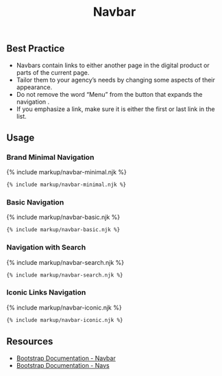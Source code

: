 ﻿---
title: Navbar
summary: Navbars allow users to move around digital products.
tags: components
layout: guide
eleventyNavigation:
  key: Navbar
  parent: Components
  order: 200
  excerpt: Navbars allow users to move around digital products.
  img: /img/illustrations/illus-navbar.svg
---

## Best Practice

- Navbars contain links to either another page in the digital product or parts of the current page.
- Tailor them to your agency’s needs by changing some aspects of their appearance.
- Do not remove the word “Menu” from the button that expands the navigation .
- If you emphasize a link, make sure it is either the first or last link in the list.

## Usage

### Brand Minimal Navigation

{% include markup/navbar-minimal.njk %}
``` html
{% include markup/navbar-minimal.njk %}
```

### Basic Navigation

{% include markup/navbar-basic.njk %}
``` html
{% include markup/navbar-basic.njk %}
```

### Navigation with Search

{% include markup/navbar-search.njk %}
``` html
{% include markup/navbar-search.njk %}
```

### Iconic Links Navigation

{% include markup/navbar-iconic.njk %}
``` html
{% include markup/navbar-iconic.njk %}
```

## Resources
* <a href="https://getbootstrap.com/docs/4.5/components/navbar/" target="_blank">Bootstrap Documentation - Navbar</a> 
* <a href="https://getbootstrap.com/docs/4.5/components/navs/" target="_blank">Bootstrap Documentation - Navs</a> 
